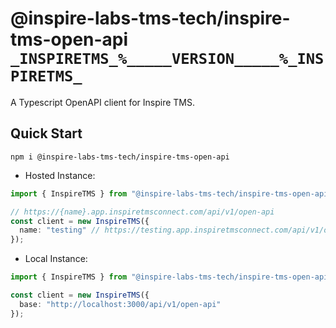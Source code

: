 # @inspire-labs-tms-tech/inspire-tms-open-api `_INSPIRETMS_%_____VERSION_____%_INSPIRETMS_`

A Typescript OpenAPI client for Inspire TMS.

## Quick Start

```shell
npm i @inspire-labs-tms-tech/inspire-tms-open-api
```

- Hosted Instance:

```typescript
import { InspireTMS } from "@inspire-labs-tms-tech/inspire-tms-open-api";

// https://{name}.app.inspiretmsconnect.com/api/v1/open-api
const client = new InspireTMS({
  name: "testing" // https://testing.app.inspiretmsconnect.com/api/v1/open-api
});
```

- Local Instance:

```typescript
import { InspireTMS } from "@inspire-labs-tms-tech/inspire-tms-open-api";

const client = new InspireTMS({
  base: "http://localhost:3000/api/v1/open-api"
});
```
